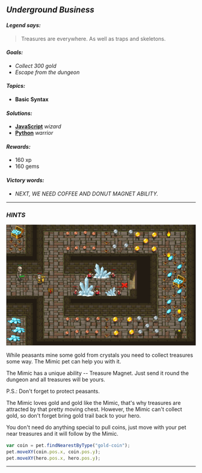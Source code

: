 ## _Underground Business_

#### _Legend says:_
> Treasures are everywhere. As well as traps and skeletons.

#### _Goals:_
+ _Collect 300 gold_
+ _Escape from the dungeon_

#### _Topics:_
+ **Basic Syntax**

#### _Solutions:_
+ **[JavaScript](kithgardEnchanter.js)** _wizard_
+ **[Python](kithgard_enchanter.py)** _warrior_

#### _Rewards:_
+ 160 xp
+ 160 gems

#### _Victory words:_
+ _NEXT, WE NEED COFFEE AND DONUT MAGNET ABILITY._

___

### _HINTS_

![](img/undeground.png)

While peasants mine some gold from crystals you need to collect treasures some way. The Mimic pet can help you with it.

The Mimic has a unique ability -- Treasure Magnet. Just send it round the dungeon and all treasures will be yours.

P.S.: Don't forget to protect peasants.

The Mimic loves gold and gold like the Mimic, that's why treasures are attracted by that pretty moving chest. However, the Mimic can't collect gold, so don't forget bring gold trail back to your hero.

You don't need do anything special to pull coins, just move with your pet near treasures and it will follow by the Mimic.

```javascript
var coin = pet.findNearestByType("gold-coin");
pet.moveXY(coin.pos.x, coin.pos.y);
pet.moveXY(hero.pos.x, hero.pos.y);
```

___
